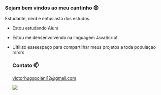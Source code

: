 ### Sejam bem vindos ao meu cantinho 😎

Estudante, nerd e entusiasta dos estudos.
- Estou estudando Alura
- Estou me densenvolvendo na linguagem JavaScript
- Ultilizo esseespaço para compartilhar meus projetos a toda populaçao rsrsrs

  ### Contato 📫
  victorhugopoiani12@gmail.com
  
  ![](https://tenor.com/pt-BR/view/hamster-meme-staring-hd-watching-gif-23055924)
